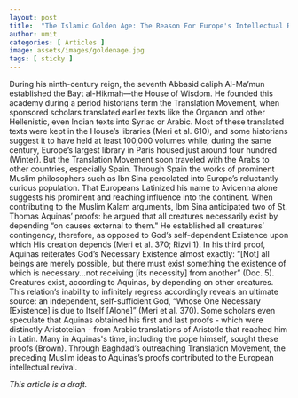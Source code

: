 ```yaml
---
layout: post
title:  "The Islamic Golden Age: The Reason For Europe's Intellectual Revival"
author: umit
categories: [ Articles ]
image: assets/images/goldenage.jpg
tags: [ sticky ] 
---
```

During his ninth-century reign, the seventh Abbasid caliph Al-Ma’mun established the Bayt al-Hikmah—the House of Wisdom. He founded this academy during a period historians term the Translation Movement, when sponsored scholars translated earlier texts like the Organon and other Hellenistic, even Indian texts into Syriac or Arabic. Most of these translated texts were kept in the House’s libraries (Meri et al. 610), and some historians suggest it to have held at least 100,000 volumes while, during the same century, Europe’s largest library in Paris housed just around four hundred (Winter). But the Translation Movement soon traveled with the Arabs to other countries, especially Spain. Through Spain the works of prominent Muslim philosophers such as Ibn Sina percolated into Europe’s reluctantly curious population. That Europeans Latinized his name to Avicenna alone suggests his prominent and reaching influence into the continent. When contributing to the Muslim Kalam arguments, Ibm Sina anticipated two of St. Thomas Aquinas’ proofs: he argued that all creatures necessarily exist by depending “on causes external to them." He established all creatures’ contingency, therefore, as opposed to God’s self-dependent Existence upon which His creation depends (Meri et al. 370; Rizvi 1). In his third proof, Aquinas reiterates God’s Necessary Existence almost exactly: “[Not] all beings are merely possible, but there must exist something the existence of which is necessary...not receiving [its necessity] from another” (Doc. 5). Creatures exist, according to Aquinas, by depending on other creatures. This relation’s inability to infinitely regress accordingly reveals an ultimate source: an independent, self-sufficient God, “Whose One Necessary [Existence] is due to Itself [Alone]” (Meri et al. 370). Some scholars even speculate that Aquinas obtained his first and last proofs - which were distinctly Aristotelian - from Arabic translations of Aristotle that reached him in Latin. Many in Aquinas's time, including the pope himself, sought these proofs (Brown). Through Baghdad’s outreaching Translation Movement, the preceding Muslim ideas to Aquinas’s proofs contributed to the European intellectual revival.

*This article is a draft.*
